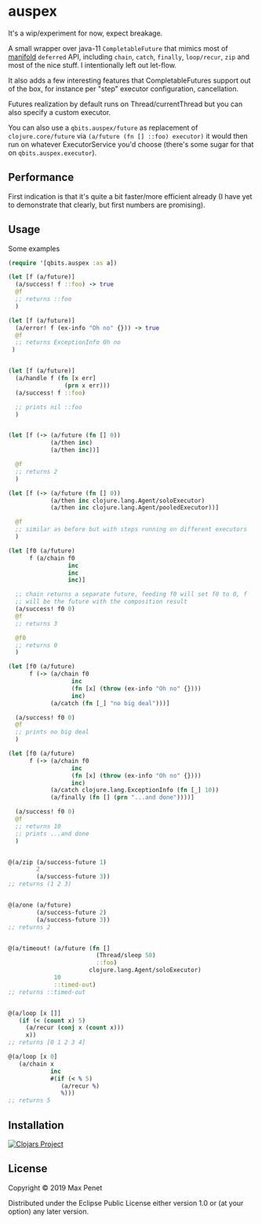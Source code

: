 # auspex

It's a wip/experiment for now, expect breakage.

A small wrapper over java-11 `CompletableFuture` that mimics most of
[manifold](https://github.com/ztellman/manifold) `deferred` API,
including `chain`, `catch`, `finally`, `loop/recur`, `zip` and most of
the nice stuff. I intentionally left out let-flow.

It also adds a few interesting features that CompletableFutures
support out of the box, for instance per "step" executor
configuration, cancellation.

Futures realization by default runs on Thread/currentThread but you can
also specify a custom executor.

You can also use a `qbits.auspex/future` as replacement of
`clojure.core/future` via `(a/future (fn [] ::foo) executor)` it would
then run on whatever ExecutorService you'd choose (there's some sugar
for that on `qbits.auspex.executor`).

## Performance

First indication is that it's quite a bit faster/more efficient already (I
have yet to demonstrate that clearly, but first numbers are
promising).

## Usage

Some examples

```clj
(require '[qbits.auspex :as a])

(let [f (a/future)]
  (a/success! f ::foo) -> true
  @f
  ;; returns ::foo
  )

(let [f (a/future)]
  (a/error! f (ex-info "Oh no" {})) -> true
  @f
  ;; returns ExceptionInfo Oh no
 )


(let [f (a/future)]
  (a/handle f (fn [x err]
                (prn x err)))
  (a/success! f ::foo)

  ;; prints nil ::foo
  )


(let [f (-> (a/future (fn [] 0))
            (a/then inc)
            (a/then inc))]

  @f
  ;; returns 2
  )

(let [f (-> (a/future (fn [] 0))
            (a/then inc clojure.lang.Agent/soloExecutor)
            (a/then inc clojure.lang.Agent/pooledExecutor))]

  @f
  ;; similar as before but with steps running on different executors
  )

(let [f0 (a/future)
      f (a/chain f0
                 inc
                 inc
                 inc)]

  ;; chain returns a separate future, feeding f0 will set f0 to 0, f
  ;; will be the future with the composition result
  (a/success! f0 0)
  @f
  ;; returns 3

  @f0
  ;; returns 0
  )

(let [f0 (a/future)
      f (-> (a/chain f0
                  inc
                  (fn [x] (throw (ex-info "Oh no" {})))
                  inc)
            (a/catch (fn [_] "no big deal")))]

  (a/success! f0 0)
  @f
  ;; prints no big deal
  )

(let [f0 (a/future)
      f (-> (a/chain f0
                  inc
                  (fn [x] (throw (ex-info "Oh no" {})))
                  inc)
            (a/catch clojure.lang.ExceptionInfo (fn [_] 10))
            (a/finally (fn [] (prn "...and done"))))]

  (a/success! f0 0)
  @f
  ;; returns 10
  ;; prints ...and done
  )


@(a/zip (a/success-future 1)
        2
        (a/success-future 3))
;; returns (1 2 3)


@(a/one (a/future)
        (a/success-future 2)
        (a/success-future 3))
;; returns 2


@(a/timeout! (a/future (fn []
                         (Thread/sleep 50)
                         ::foo)
                       clojure.lang.Agent/soloExecutor)
             10
             ::timed-out)
;; returns ::timed-out


@(a/loop [x []]
   (if (< (count x) 5)
     (a/recur (conj x (count x)))
     x))
;; returns [0 1 2 3 4]

@(a/loop [x 0]
   (a/chain x
            inc
            #(if (< % 5)
               (a/recur %)
               %)))
;; returns 5

```

## Installation

[![Clojars Project](https://img.shields.io/clojars/v/cc.qbits/auspex.svg)](https://clojars.org/cc.qbits/auspex)

## License

Copyright © 2019 Max Penet

Distributed under the Eclipse Public License either version 1.0 or (at
your option) any later version.
